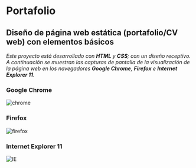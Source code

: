 # Portafolio

## Diseño de página web estática (portafolio/CV web) con elementos básicos

_Este proyecto está desarrollado con **HTML** y **CSS**; con un diseño receptivo. A continuación se muestran las capturas de pantalla de la visualización de la página web en los navegadores **Google Chrome**, **Firefox** e **Internet Explorer 11**._

### Google Chrome
![chrome](https://user-images.githubusercontent.com/53574794/96159620-7ac01480-0eda-11eb-8ea5-46b546313f6e.png)

### Firefox
![firefox](https://user-images.githubusercontent.com/53574794/96160109-20738380-0edb-11eb-82c2-bbe02cee9d22.png)

### Internet Explorer 11
![IE](https://user-images.githubusercontent.com/53574794/96160566-be674e00-0edb-11eb-9849-39fa586526b7.PNG)